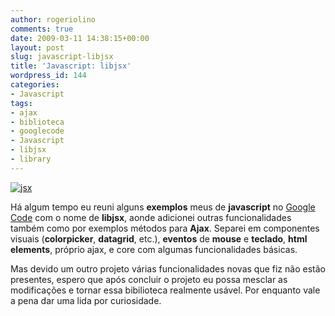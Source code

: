 ```yaml
---
author: rogeriolino
comments: true
date: 2009-03-11 14:38:15+00:00
layout: post
slug: javascript-libjsx
title: 'Javascript: libjsx'
wordpress_id: 144
categories:
- Javascript
tags:
- ajax
- biblioteca
- googlecode
- Javascript
- libjsx
- library
---
```


[![jsx](http://rogeriolino.files.wordpress.com/2009/01/jsx.png)](http://code.google.com/p/libjsx)

Há algum tempo eu reuni alguns **exemplos** meus de **javascript** no [Google Code](http://code.google.com/) com o nome de **libjsx**, aonde adicionei outras funcionalidades também como por exemplos métodos para **Ajax**. Separei em componentes visuais (**colorpicker**, **datagrid**, etc.), **eventos** de **mouse** e **teclado**, **html elements**, próprio ajax, e core com algumas funcionalidades básicas.

Mas devido um outro projeto várias funcionalidades novas que fiz não estão presentes, espero que após concluir o projeto eu possa mesclar as modificações e tornar essa bibilioteca realmente usável. Por enquanto vale a pena dar uma lida por curiosidade.
